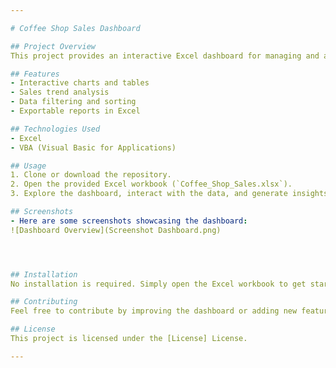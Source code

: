 ```yaml
---

# Coffee Shop Sales Dashboard

## Project Overview
This project provides an interactive Excel dashboard for managing and analyzing coffee shop sales data. The dashboard offers easy-to-use features for data visualization and insights generation, helping in decision-making processes.

## Features
- Interactive charts and tables
- Sales trend analysis
- Data filtering and sorting
- Exportable reports in Excel

## Technologies Used
- Excel
- VBA (Visual Basic for Applications)

## Usage
1. Clone or download the repository.
2. Open the provided Excel workbook (`Coffee_Shop_Sales.xlsx`).
3. Explore the dashboard, interact with the data, and generate insights.

## Screenshots
- Here are some screenshots showcasing the dashboard:
![Dashboard Overview](Screenshot Dashboard.png)




## Installation
No installation is required. Simply open the Excel workbook to get started.

## Contributing
Feel free to contribute by improving the dashboard or adding new features. Fork the repository and submit a pull request.

## License
This project is licensed under the [License] License.

---
```

